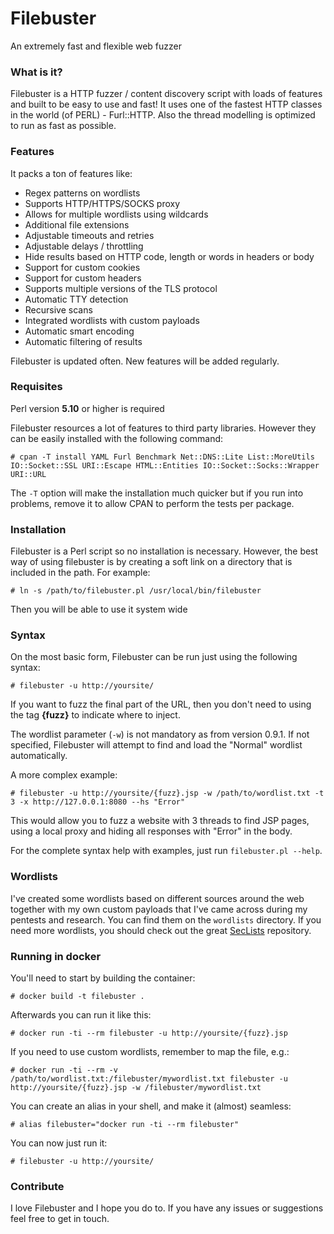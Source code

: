 # Filebuster
An extremely fast and flexible web fuzzer

### What is it?
Filebuster is a HTTP fuzzer / content discovery script with loads of features and built to be easy to use and fast! It uses one of the fastest HTTP classes in the world (of PERL) - Furl::HTTP. Also the thread modelling is optimized to run as fast as possible.

### Features
It packs a ton of features like:
 - Regex patterns on wordlists
 - Supports HTTP/HTTPS/SOCKS proxy
 - Allows for multiple wordlists using wildcards
 - Additional file extensions
 - Adjustable timeouts and retries
 - Adjustable delays / throttling
 - Hide results based on HTTP code, length or words in headers or body
 - Support for custom cookies 
 - Support for custom headers
 - Supports multiple versions of the TLS protocol
 - Automatic TTY detection
 - Recursive scans
 - Integrated wordlists with custom payloads
 - Automatic smart encoding
 - Automatic filtering of results

Filebuster is updated often. New features will be added regularly.
 
### Requisites
Perl version **5.10** or higher is required

Filebuster resources a lot of features to third party libraries. However they can be easily installed with the following command:
```
# cpan -T install YAML Furl Benchmark Net::DNS::Lite List::MoreUtils IO::Socket::SSL URI::Escape HTML::Entities IO::Socket::Socks::Wrapper URI::URL
```
The `-T` option will make the installation much quicker but if you run into problems, remove it to allow CPAN to perform the tests per package.
### Installation
Filebuster is a Perl script so no installation is necessary. However, the best way of using filebuster is by creating a soft link on a directory that is included in the path. For example:
```
# ln -s /path/to/filebuster.pl /usr/local/bin/filebuster
```
Then you will be able to use it system wide

### Syntax
On the most basic form, Filebuster can be run just using the following syntax:
```
# filebuster -u http://yoursite/ 
```
If you want to fuzz the final part of the URL, then you don't need to using the tag **{fuzz}**  to indicate where to inject. 

The wordlist parameter (`-w`) is not mandatory as from version 0.9.1. If not specified, Filebuster will attempt to find and load the "Normal" wordlist automatically. 

A more complex example: 
```
# filebuster -u http://yoursite/{fuzz}.jsp -w /path/to/wordlist.txt -t 3 -x http://127.0.0.1:8080 --hs "Error"
```
This would allow you to fuzz a website with 3 threads to find JSP pages, using a local proxy and hiding all responses with "Error" in the body.

For the complete syntax help with examples, just run `filebuster.pl --help`.

### Wordlists
I've created some wordlists based on different sources around the web together with my own custom payloads that I've came across during my pentests and research. You can find them on the `wordlists` directory.
If you need more wordlists, you should check out the great [SecLists](https://github.com/danielmiessler/SecLists/) repository.

### Running in docker

You'll need to start by building the container:
```
# docker build -t filebuster .
```

Afterwards you can run it like this:
```
# docker run -ti --rm filebuster -u http://yoursite/{fuzz}.jsp
```

If you need to use custom wordlists, remember to map the file, e.g.:
```
# docker run -ti --rm -v /path/to/wordlist.txt:/filebuster/mywordlist.txt filebuster -u http://yoursite/{fuzz}.jsp -w /filebuster/mywordlist.txt
```

You can create an alias in your shell, and make it (almost) seamless:
```
# alias filebuster="docker run -ti --rm filebuster"
```

You can now just run it:
```
# filebuster -u http://yoursite/
```

### Contribute
I love Filebuster and I hope you do to. If you have any issues or suggestions feel free to get in touch. 


